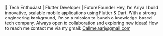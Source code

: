 🚀 Tech Enthusiast | Flutter Developer | Future Founder
Hey, I’m Ariya 
I build innovative, scalable mobile applications using Flutter & Dart.
With a strong engineering background, I’m on a mission to launch a knowledge-based tech company.
Always open to collaboration and exploring new ideas!
How to reach me contact me via my gmail: Callme.aari@gmail.com


<!---
CallmeAri/CallmeAri is a  special  repository because its `README.md` (this file) appears on your GitHub profile.
You can click the Preview link to take a look at your changes.
--->
